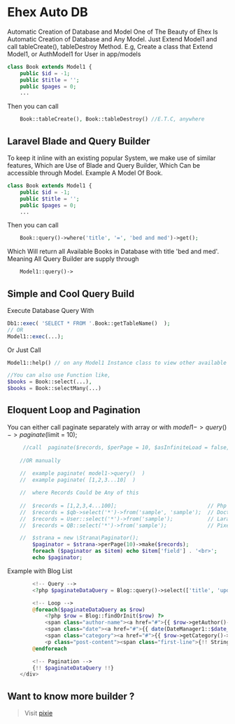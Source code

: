 # Ehex Auto DB
Automatic Creation of Database and Model
One of The Beauty of Ehex Is Automatic Creation of Database and Any Model. Just Extend Model1 and call tableCreate(), tableDestroy Method.
E.g, Create a class that Extend Model1, or AuthModel1 for User in app/models
```php
class Book extends Model1 {
    public $id = -1;
    public $title = '';
    public $pages = 0;
    ...

```
Then you can call 
```php
    Book::tableCreate(), Book::tableDestroy() //E.T.C, anywhere
```



## Laravel Blade and Query Builder
To keep it inline with an existing popular System, we make use of similar features, Which are Use of Blade and Query Builder, Which Can be accessible through
Model. Example A Model Of Book.
```php
class Book extends Model1 {
    public $id = -1;
    public $title = '';
    public $pages = 0;
    ...

```
Then you can call 
```php
    Book::query()->where('title', '=', 'bed and med')->get();
```
Which Will return all Available Books in Database with title 'bed and med'.
Meaning All Query Builder are supply through

```php   
    Model1::query()->
```
    
    
    
    
## Simple and Cool Query Build
Execute Database Query With 
```php
Db1::exec( 'SELECT * FROM '.Book::getTableName()  );
// OR
Model1::exec(...);
```
 
Or Just Call 
```php
Model1::help() // on any Model1 Instance class to view other available methods

//You can also use Function like, 
$books = Book::select(...), 
$books = Book::selectMany(...)  
```


    
## Eloquent Loop and Pagination
You can either call paginate separately with array or with $model1->query()->paginate($limit = 10);
```php
     //call  paginate($records, $perPage = 10, $asInfiniteLoad = false, $infiniteLoadConfig = []) ;
    
    //OR manually
    
    //  example paginate( model1->query()  )
    //  example paginate( [1,2,3...10]  )

    //  where Records Could be Any of this
    
    //  $records = [1,2,3,4...100];                             // Php Array
    //  $records = $qb->select('*')->from('sample', 'sample');  // Doctrine
    //  $records = User::select('*')->from('sample');           // Laravel
    //  $records = QB::select('*')->from('sample');             // Pixel // For Ehex

    //  $strana = new \Strana\Paginator();
        $paginator = $strana->perPage(10)->make($records);
        foreach ($paginator as $item) echo $item['field'] . '<br>';
        echo $paginator;
```

Example with Blog List
```php
        <!-- Query -->
        <?php $paginateDataQuery = Blog::query()->select(['title', 'updated_at', 'body', 'id', 'slug', 'category_id', 'user_id'])->orderBy('updated_at', 'DESC')->paginate(3); ?>

        <!-- Loop -->
        @foreach($paginateDataQuery as $row)
            <?php $row = Blog::findOrInit($row) ?>
            <span class="author-name"><a href="#">{{ $row->getAuthor()->name }}</a></span>
            <span class="date"><a href="#">{{ date(DateManager1::$date_asText, strtotime($row->updated_at)) }}</a></span>
            <span class="category"><a href="#">{{ $row->getCategory()->title }}</a></span>
            <p class="post-content"><span class="first-line">{!! String1::getSomeText(Html1::removeTag(String1::getSomeText($row->body, 700, '')), 500) !!}</span></p>
        @endforeach

        <!-- Pagination -->
        {!! $paginateDataQuery !!}
    </div>
```

 ## Want to know more builder ?
 > Visit [pixie](https://github.com/usmanhalalit/pixie)
